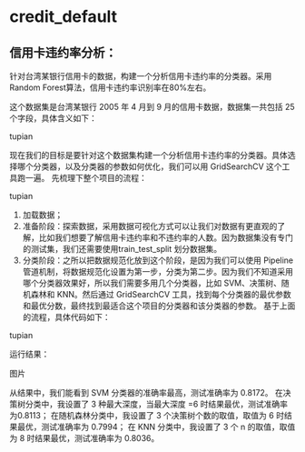 # credit_default

## 信用卡违约率分析：
针对台湾某银行信用卡的数据，构建一个分析信用卡违约率的分类器。采用Random Forest算法，信用卡违约率识别率在80%左右。

这个数据集是台湾某银行 2005 年 4 月到 9 月的信用卡数据，数据集一共包括 25 个字段，具体含义如下：

tupian

现在我们的目标是要针对这个数据集构建一个分析信用卡违约率的分类器。具体选择哪个分类器，以及分类器的参数如何优化，我们可以用 GridSearchCV 这个工具跑一遍。
先梳理下整个项目的流程：

tupian

1. 加载数据；
2. 准备阶段：探索数据，采用数据可视化方式可以让我们对数据有更直观的了解，比如我们想要了解信用卡违约率和不违约率的人数。因为数据集没有专门的测试集，我们还需要使用train_test_split 划分数据集。
3. 分类阶段：之所以把数据规范化放到这个阶段，是因为我们可以使用 Pipeline 管道机制，将数据规范化设置为第一步，分类为第二步。因为我们不知道采用哪个分类器效果好，所以我们需要多用几个分类器，比如 SVM、决策树、随机森林和 KNN。然后通过 GridSearchCV 工具，找到每个分类器的最优参数和最优分数，最终找到最适合这个项目的分类器和该分类器的参数。
基于上面的流程，具体代码如下：

tupian

运行结果：

图片

从结果中，我们能看到 SVM 分类器的准确率最高，测试准确率为 0.8172。
在决策树分类中，我设置了 3 种最大深度，当最大深度 =6 时结果最优，测试准确率为0.8113；
在随机森林分类中，我设置了 3 个决策树个数的取值，取值为 6 时结果最优，测试准确率为 0.7994；
在 KNN 分类中，我设置了 3 个 n 的取值，取值为 8 时结果最优，测试准确率为 0.8036。

